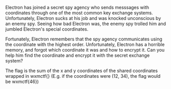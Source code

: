 Electron has joined a secret spy agency who sends messsages with coordinates through one of the most common key exchange systems. Unfortunately, Electron sucks at his job and was knocked unconscious by an enemy spy. Seeing how bad Electron was, the enemy spy trolled him and jumbled Electron's special coordinates.

Fortunately, Electron remembers that the spy agency communicates using the coordinate with the highest order. Unfortunately, Electron has a horrible memory, and forgot which coordinate it was and how to encrypt it. Can you help him find the coordinate and encrypt it with the secret exchange system?

The flag is the sum of the x and y coordinates of the shared coordinates wrapped in wxmctf{} (E.g. if the coordinates were (12, 34), the flag would be wxmctf{46})
